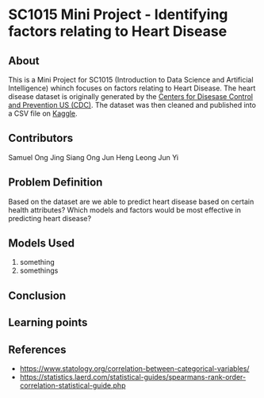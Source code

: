 # SC1015 Mini Project - Identifying factors relating to Heart Disease

## About

This is a Mini Project for SC1015 (Introduction to Data Science and Artificial Intelligence) whinch focuses on factors relating to Heart Disease. The heart disease dataset is originally generated by the [Centers for Disesase Control and Prevention US (CDC)](https://www.cdc.gov/brfss/annual_data/annual_2020.html). The dataset was then cleaned and published into a CSV file on [Kaggle](https://www.kaggle.com/datasets/kamilpytlak/personal-key-indicators-of-heart-disease?select=heart_2020_cleaned.csv).

## Contributors

Samuel Ong Jing Siang
Ong Jun Heng
Leong Jun Yi

## Problem Definition

Based on the dataset are we able to predict heart disease based on certain health attributes?
Which models and factors would be most effective in predicting heart disease?

## Models Used

1. something
2. somethings

## Conclusion


## Learning points

## References

- <https://www.statology.org/correlation-between-categorical-variables/>
- <https://statistics.laerd.com/statistical-guides/spearmans-rank-order-correlation-statistical-guide.php>
